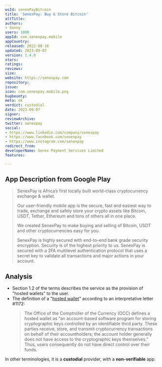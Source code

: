 ```yaml
---
wsId: senexPayBitcoin
title: 'SenexPay: Buy & Store Bitcoin'
altTitle: 
authors:
- danny 
users: 1000
appId: com.senexpay.mobile
appCountry: 
released: 2022-08-16
updated: 2023-09-07
version: 1.4.0
stars: 
ratings: 
reviews: 
size: 
website: https://senexpay.com
repository: 
issue: 
icon: com.senexpay.mobile.png
bugbounty: 
meta: ok
verdict: custodial
date: 2023-09-07
signer: 
reviewArchive: 
twitter: senexpay
social: 
- https://www.linkedin.com/company/senexpay
- https://www.facebook.com/senexpay
- https://www.instagram.com/senexpay
redirect_from: 
developerName: Senex Payment Services Limited
features: 

---
```


## App Description from Google Play

> SenexPay is Africa’s first locally built world-class cryptocurrency exchange & wallet.
>
> Our user-friendly mobile app is the secure, fast and easiest way to trade, exchange and safely store your crypto assets like Bitcoin, USDT, Tether, Ethereum and tons of others all in one place.
> 
> We created SenexPay to make buying and selling of Bitcoin, USDT and other cryptocurrencies easy for you. 
>
> SenexPay is highly secured with end-to-end bank grade security encryption. Security is of the highest priority to us. SenexPay is secured with a 2FA multilevel authentication protocol that uses a secret key to validate all transactions and major actions in your account.

## Analysis 

- Section 1.2 of the terms describes the service as the provision of "hosted wallets" to the user. 
- The definition of a "[hosted wallet](https://ciphertrace.com/glossary/wallet-hosted/#:~:text=In%20their%20Interpretive%20Letter%20%231172,receive%2C%20store%2C%20and%20transmit%20cryptocurrency)" according to an interpretative letter #1172: 
  > The Office of the Comptroller of the Currency (OCC) defines a hosted wallet as “an account-based software program for storing cryptographic keys controlled by an identifiable third party. These parties receive, store, and transmit cryptocurrency transactions on behalf of their accountholders; the account holder generally does not have access to the cryptographic keys themselves.” Thus, users consequently do not have direct control over their funds.

In other terminologies, it is a **custodial** provider, with a **non-verifiable** app.

 